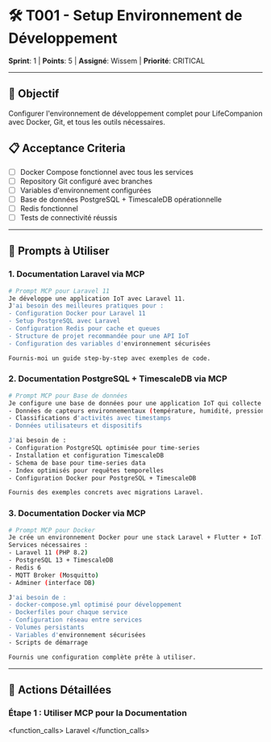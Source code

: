 # 🛠️ T001 - Setup Environnement de Développement

**Sprint**: 1 | **Points**: 5 | **Assigné**: Wissem | **Priorité**: CRITICAL

---

## 🎯 **Objectif**

Configurer l'environnement de développement complet pour LifeCompanion avec Docker, Git, et tous les outils nécessaires.

## 📋 **Acceptance Criteria**

- [ ] Docker Compose fonctionnel avec tous les services
- [ ] Repository Git configuré avec branches
- [ ] Variables d'environnement configurées
- [ ] Base de données PostgreSQL + TimescaleDB opérationnelle
- [ ] Redis fonctionnel
- [ ] Tests de connectivité réussis

---

## 🔧 **Prompts à Utiliser**

### **1. Documentation Laravel via MCP**

```bash
# Prompt MCP pour Laravel 11
Je développe une application IoT avec Laravel 11.
J'ai besoin des meilleures pratiques pour :
- Configuration Docker pour Laravel 11
- Setup PostgreSQL avec Laravel
- Configuration Redis pour cache et queues
- Structure de projet recommandée pour une API IoT
- Configuration des variables d'environnement sécurisées

Fournis-moi un guide step-by-step avec exemples de code.
```

### **2. Documentation PostgreSQL + TimescaleDB via MCP**

```bash
# Prompt MCP pour Base de données
Je configure une base de données pour une application IoT qui collecte :
- Données de capteurs environnementaux (température, humidité, pression)
- Classifications d'activités avec timestamps
- Données utilisateurs et dispositifs

J'ai besoin de :
- Configuration PostgreSQL optimisée pour time-series
- Installation et configuration TimescaleDB
- Schema de base pour time-series data
- Index optimisés pour requêtes temporelles
- Configuration Docker pour PostgreSQL + TimescaleDB

Fournis des exemples concrets avec migrations Laravel.
```

### **3. Documentation Docker via MCP**

```bash
# Prompt MCP pour Docker
Je crée un environnement Docker pour une stack Laravel + Flutter + IoT.
Services nécessaires :
- Laravel 11 (PHP 8.2)
- PostgreSQL 13 + TimescaleDB
- Redis 6
- MQTT Broker (Mosquitto)
- Adminer (interface DB)

J'ai besoin de :
- docker-compose.yml optimisé pour développement
- Dockerfiles pour chaque service
- Configuration réseau entre services
- Volumes persistants
- Variables d'environnement sécurisées
- Scripts de démarrage

Fournis une configuration complète prête à utiliser.
```

---

## 📝 **Actions Détaillées**

### **Étape 1 : Utiliser MCP pour la Documentation**

<function_calls>
<invoke name="mcp_context7_resolve-library-id">
<parameter name="libraryName">Laravel
</invoke>
</function_calls>
